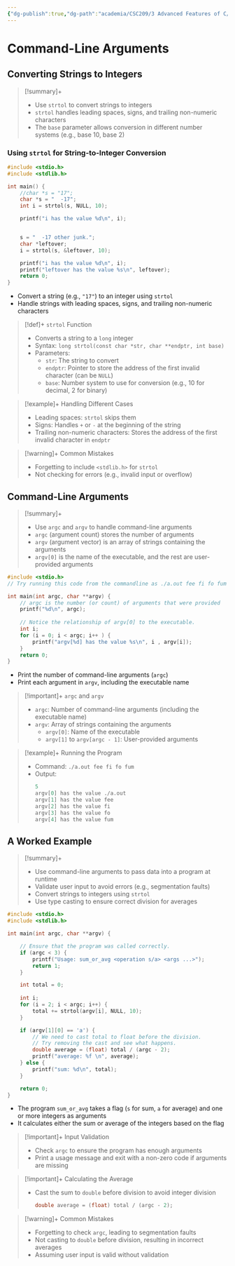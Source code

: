 ```yaml
---
{"dg-publish":true,"dg-path":"academia/CSC209/3 Advanced Features of C/Command-Line Arguments (PCRS).md","permalink":"/academia/csc-209/3-advanced-features-of-c/command-line-arguments-pcrs/","tags":["cs","lecture","note","university"],"created":"2025-01-21T02:29:40.907-05:00","updated":"2025-02-04T00:56:57.799-05:00"}
---
```



# Command-Line Arguments

## Converting Strings to Integers

> [!summary]+
> - Use `strtol` to convert strings to integers
> - `strtol` handles leading spaces, signs, and trailing non-numeric characters
> - The `base` parameter allows conversion in different number systems (e.g., base 10, base 2)

### Using `strtol` for String-to-Integer Conversion

```c
#include <stdio.h>
#include <stdlib.h>

int main() {
    //char *s = "17";
    char *s = "  -17";
    int i = strtol(s, NULL, 10);

    printf("i has the value %d\n", i);


    s = "  -17 other junk.";
    char *leftover;
    i = strtol(s, &leftover, 10);

    printf("i has the value %d\n", i);
    printf("leftover has the value %s\n", leftover);
    return 0;
}
```

- Convert a string (e.g., `"17"`) to an integer using `strtol`
- Handle strings with leading spaces, signs, and trailing non-numeric characters

> [!def]+ `strtol` Function
> - Converts a string to a `long` integer
> - Syntax: `long strtol(const char *str, char **endptr, int base)`
> - Parameters:
>   - `str`: The string to convert
>   - `endptr`: Pointer to store the address of the first invalid character (can be `NULL`)
>   - `base`: Number system to use for conversion (e.g., 10 for decimal, 2 for binary)

> [!example]+ Handling Different Cases
> - Leading spaces: `strtol` skips them
> - Signs: Handles `+` or `-` at the beginning of the string
> - Trailing non-numeric characters: Stores the address of the first invalid character in `endptr`

> [!warning]+ Common Mistakes
> - Forgetting to include `<stdlib.h>` for `strtol`
> - Not checking for errors (e.g., invalid input or overflow)

## Command-Line Arguments

> [!summary]+
> - Use `argc` and `argv` to handle command-line arguments
> - `argc` (argument count) stores the number of arguments
> - `argv` (argument vector) is an array of strings containing the arguments
> - `argv[0]` is the name of the executable, and the rest are user-provided arguments

```c title:args_example.c
#include <stdio.h>
// Try running this code from the commandline as ./a.out fee fi fo fum 

int main(int argc, char **argv) {
    // argc is the number (or count) of arguments that were provided
    printf("%d\n", argc);
 
    // Notice the relationship of argv[0] to the executable.
    int i;	
    for (i = 0; i < argc; i++ ) {
        printf("argv[%d] has the value %s\n", i , argv[i]);
    }
    return 0;
}
```

- Print the number of command-line arguments (`argc`)
- Print each argument in `argv`, including the executable name

> [!important]+ `argc` and `argv`
> - `argc`: Number of command-line arguments (including the executable name)
> - `argv`: Array of strings containing the arguments
>     - `argv[0]`: Name of the executable
>     - `argv[1]` to `argv[argc - 1]`: User-provided arguments

> [!example]+ Running the Program
> - Command: `./a.out fee fi fo fum`
> - Output:
>     ```c
>     5
>     argv[0] has the value ./a.out
>     argv[1] has the value fee
>     argv[2] has the value fi
>     argv[3] has the value fo
>     argv[4] has the value fum
>     ```

## A Worked Example

> [!summary]+
> - Use command-line arguments to pass data into a program at runtime
> - Validate user input to avoid errors (e.g., segmentation faults)
> - Convert strings to integers using `strtol`
> - Use type casting to ensure correct division for averages

```c title:sum_or_avg.c
#include <stdio.h>
#include <stdlib.h>

int main(int argc, char **argv) {

    // Ensure that the program was called correctly.
    if (argc < 3) {
        printf("Usage: sum_or_avg <operation s/a> <args ...>");
        return 1;
    }

    int total = 0;
    
    int i;
    for (i = 2; i < argc; i++) {
        total += strtol(argv[i], NULL, 10);
    }

    if (argv[1][0] == 'a') {
        // We need to cast total to float before the division.
        // Try removing the cast and see what happens.
        double average = (float) total / (argc - 2);
        printf("average: %f \n", average);
    } else {
        printf("sum: %d\n", total);
    }

    return 0;
}
```

- The program `sum_or_avg` takes a flag (`s` for sum, `a` for average) and one or more integers as arguments
- It calculates either the sum or average of the integers based on the flag

> [!important]+ Input Validation
> - Check `argc` to ensure the program has enough arguments
> - Print a usage message and exit with a non-zero code if arguments are missing

> [!important]+ Calculating the Average
> - Cast the sum to `double` before division to avoid integer division
>     ```c
>     double average = (float) total / (argc - 2);
>     ```

> [!warning]+ Common Mistakes
> - Forgetting to check `argc`, leading to segmentation faults
> - Not casting to `double` before division, resulting in incorrect averages
> - Assuming user input is valid without validation
